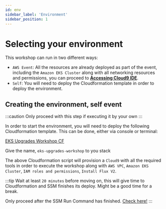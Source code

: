 ```yaml
---
id: env
sidebar_label: 'Environment'
sidebar_position: 1
---
```


# Selecting your environment

This workshop can run in two different ways:

- `AWS Event`: All the resources are already deployed as part of the event, including the `Amazon EKS Cluster` along with all networking resources and permissions, you can proceed to [**Accessing Cloud9 IDE**](./02-accessing-ide.md).
- `Self`: You will need to deploy the Cloudformation template in order to deploy the environment.

## Creating the environment, self event

:::caution
Only proceed with this step if executing it by your own
:::

In order to start the environment, you will need to deploy the following Cloudformation template. This can be done, either via console or terminal:

[EKS Upgrades Workshop CF](../../static/scripts/cloudformation.yaml)

Give the name, `eks-upgrades-workshop` to you stack

The above Cloudformation script will provision a `Cloud9` with all the required tools in order to execute the workshop along with `AWS VPC`, `Amazon EKS Cluster`, `IAM roles and permissions`, `Install Flux V2`.

:::tip
Wait at least `20 minutes` before moving on, this will give time to Cloudformation and SSM finishes its deploy. Might be a good time for a break.

Only proceed after the SSM Run Command has finished. [Check here!](https://console.aws.amazon.com/systems-manager/run-command/executing-commands)
:::